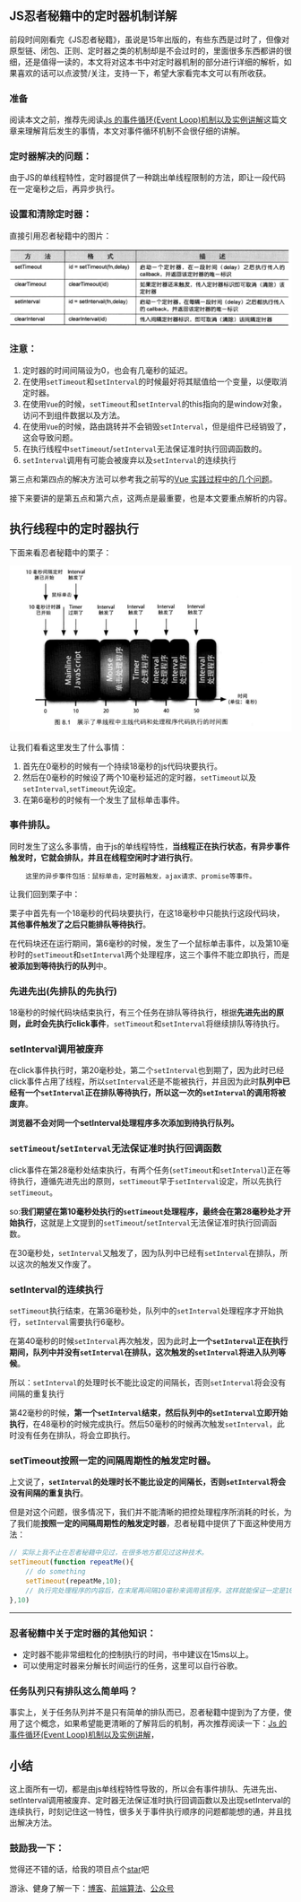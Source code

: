## JS忍者秘籍中的定时器机制详解

前段时间刚看完《JS忍者秘籍》，虽说是15年出版的，有些东西是过时了，但像对原型链、闭包、正则、定时器之类的机制却是不会过时的，里面很多东西都讲的很细，还是值得一读的，本文将对这本书中对定时器机制的部分进行详细的解析，如果喜欢的话可以点波赞/关注，支持一下，希望大家看完本文可以有所收获。

### 准备

阅读本文之前，推荐先阅读[Js 的事件循环(Event Loop)机制以及实例讲解](https://juejin.im/post/5b24b116e51d4558a65fdb70)这篇文章来理解背后发生的事情，本文对事件循环机制不会很仔细的讲解。

### 定时器解决的问题：

由于JS的单线程特性，定时器提供了一种跳出单线程限制的方法，即让一段代码在一定毫秒之后，再异步执行。

### 设置和清除定时器：

直接引用忍者秘籍中的图片：

![](https://github.com/OBKoro1/articleImg_src/blob/master/juejin/1640c7f6e32c21c3?raw=true)

### 注意：

1. 定时器的时间间隔设为0，也会有几毫秒的延迟。
2. 在使用`setTimeout`和`setInterval`的时候最好将其赋值给一个变量，以便取消定时器。
3. 在使用`Vue`的时候，`setTimeout`和`setInterval`的this指向的是window对象，访问不到组件数据以及方法。
4. 在使用`Vue`的时候，路由跳转并不会销毁`setInterval`，但是组件已经销毁了，这会导致问题。
5. 在执行线程中`setTimeout`/`setInterval`无法保证准时执行回调函数的。
6. `setInterval`调用有可能会被废弃以及`setInterval`的连续执行

第三点和第四点的解决方法可以参考我之前写的[Vue 实践过程中的几个问题](https://juejin.im/post/5a587b46f265da3e3b7a7677#heading-4)。

接下来要讲的是第五点和第六点，这两点是最重要，也是本文要重点解析的内容。

## 执行线程中的定时器执行

下面来看忍者秘籍中的栗子：

![](https://github.com/OBKoro1/articleImg_src/blob/master/juejin/1640ca6240fb3eeb?raw=true)

让我们看看这里发生了什么事情：

1. 首先在0毫秒的时候有一个持续18毫秒的js代码块要执行。
2. 然后在0毫秒的时候设了两个10毫秒延迟的定时器，`setTimeout`以及`setInterval`,`setTimeout`先设定。
3. 在第6毫秒的时候有一个发生了鼠标单击事件。

### 事件排队。

同时发生了这么多事情，由于js的单线程特性，**当线程正在执行状态，有异步事件触发时，它就会排队，并且在线程空闲时才进行执行**。

        这里的异步事件包括：鼠标单击，定时器触发，ajax请求、promise等事件。

让我们回到栗子中：

栗子中首先有一个18毫秒的代码块要执行，在这18毫秒中只能执行这段代码块，**其他事件触发了之后只能排队等待执行**。

在代码块还在运行期间，第6毫秒的时候，发生了一个鼠标单击事件，以及第10毫秒时的`setTimeout`和`setInterval`两个处理程序，这三个事件不能立即执行，而是**被添加到等待执行的队列**中。

### 先进先出(先排队的先执行)

18毫秒的时候代码块结束执行，有三个任务在排队等待执行，根据**先进先出的原则，此时会先执行click事件**，`setTimeout`和`setInterval`将继续排队等待执行。

### setInterval调用被废弃

在click事件执行时，第20毫秒处，第二个`setInterval`也到期了，因为此时已经click事件占用了线程，所以`setInterval`还是不能被执行，并且因为此时**队列中已经有一个`setInterval`正在排队等待执行，所以这一次的`setInterval`的调用将被废弃**。

**浏览器不会对同一个setInterval处理程序多次添加到待执行队列。**

### `setTimeout`/`setInterval`无法保证准时执行回调函数

click事件在第28毫秒处结束执行，有两个任务(`setTimeout`和`setInterval`)正在等待执行，遵循先进先出的原则，`setTimeout`早于`setInterval`设定，所以先执行`setTimeout`。

so:**我们期望在第10毫秒处执行的`setTimeout`处理程序，最终会在第28毫秒处才开始执行**，这就是上文提到的`setTimeout`/`setInterval`无法保证准时执行回调函数。

在30毫秒处，`setInterval`又触发了，因为队列中已经有`setInterval`在排队，所以这次的触发又作废了。

### setInterval的连续执行

`setTimeout`执行结束，在第36毫秒处，队列中的`setInterval`处理程序才开始执行，`setInterval`需要执行6毫秒。

在第40毫秒的时候`setInterval`再次触发，因为此时**上一个`setInterval`正在执行期间，队列中并没有`setInterval`在排队，这次触发的`setInterval`将进入队列等候**。

所以：`setInterval`的处理时长不能比设定的间隔长，否则`setInterval`将会没有间隔的重复执行

第42毫秒的时候，**第一个`setInterval`结束，然后队列中的`setInterval`立即开始执行**，在48毫秒的时候完成执行。然后50毫秒的时候再次触发`setInterval`，此时没有任务在排队，将会立即执行。

### setTimeout按照一定的间隔周期性的触发定时器。

上文说了，**`setInterval`的处理时长不能比设定的间隔长，否则`setInterval`将会没有间隔的重复执行**。

但是对这个问题，很多情况下，我们并不能清晰的把控处理程序所消耗的时长，为了我们能**按照一定的间隔周期性的触发定时器**，忍者秘籍中提供了下面这种使用方法：

```js
// 实际上我不止在忍者秘籍中见过，在很多地方都见过这种技术。
setTimeout(function repeatMe(){
    // do something
    setTimeout(repeatMe,10); 
    // 执行完处理程序的内容后，在末尾再间隔10毫秒来调用该程序，这样就能保证一定是10毫秒的周期调用
},10)
```

---

### 忍者秘籍中关于定时器的其他知识：

* 定时器不能非常细粒化的控制执行的时间，书中建议在15ms以上。
* 可以使用定时器来分解长时间运行的任务，这里可以自行谷歌。

### 任务队列只有排队这么简单吗？

事实上，关于任务队列并不是只有简单的排队而已，忍者秘籍中提到为了方便，使用了这个概念，如果希望能更清晰的了解背后的机制，再次推荐阅读一下：[Js 的事件循环(Event Loop)机制以及实例讲解](https://juejin.im/post/5b24b116e51d4558a65fdb70)，


## 小结

这上面所有一切，都是由js单线程特性导致的，所以会有事件排队、先进先出、setInterval调用被废弃、定时器无法保证准时执行回调函数以及出现setInterval的连续执行，时刻记住这一特性，很多关于事件执行顺序的问题都能想的通，并且找出解决方法。

### 鼓励我一下：

觉得还不错的话，给我的项目点个[star](https://github.com/OBKoro1/Brush_algorithm)吧

游泳、健身了解一下：[博客](http://obkoro1.com/)、[前端算法](https://github.com/OBKoro1/Brush_algorithm)、[公众号](https://github.com/OBKoro1/articleImg_src/blob/master/juejin/1631b6f52f7e7015?raw=true)

